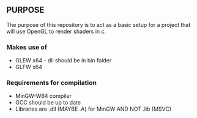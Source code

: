 ## PURPOSE
The purpose of this repository is to act as a basic setup for a project that will use OpenGL to render shaders in c.

### Makes use of
- GLEW x64 - dll should be in bin folder
- GLFW x64

### Requirements for compilation
- MinGW-W64 compiler
- GCC should be up to date
- Libraries are .dll (MAYBE .A) for MinGW AND NOT .lib (MSVC)